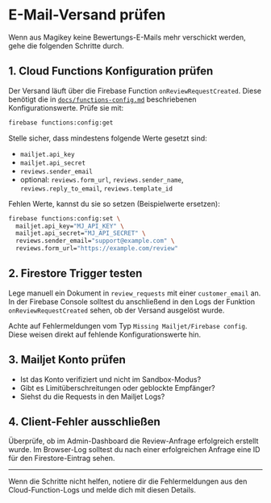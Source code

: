 # E-Mail-Versand prüfen

Wenn aus Magikey keine Bewertungs-E-Mails mehr verschickt werden, gehe die folgenden Schritte durch.

## 1. Cloud Functions Konfiguration prüfen

Der Versand läuft über die Firebase Function `onReviewRequestCreated`. Diese benötigt die in [`docs/functions-config.md`](./functions-config.md) beschriebenen Konfigurationswerte. Prüfe sie mit:

```bash
firebase functions:config:get
```

Stelle sicher, dass mindestens folgende Werte gesetzt sind:

- `mailjet.api_key`
- `mailjet.api_secret`
- `reviews.sender_email`
- optional: `reviews.form_url`, `reviews.sender_name`, `reviews.reply_to_email`, `reviews.template_id`

Fehlen Werte, kannst du sie so setzen (Beispielwerte ersetzen):

```bash
firebase functions:config:set \
  mailjet.api_key="MJ_API_KEY" \
  mailjet.api_secret="MJ_API_SECRET" \
  reviews.sender_email="support@example.com" \
  reviews.form_url="https://example.com/review"
```

## 2. Firestore Trigger testen

Lege manuell ein Dokument in `review_requests` mit einer `customer_email` an. In der Firebase Console solltest du anschließend in den Logs der Funktion `onReviewRequestCreated` sehen, ob der Versand ausgelöst wurde.

Achte auf Fehlermeldungen vom Typ `Missing Mailjet/Firebase config`. Diese weisen direkt auf fehlende Konfigurationswerte hin.

## 3. Mailjet Konto prüfen

- Ist das Konto verifiziert und nicht im Sandbox-Modus?
- Gibt es Limitüberschreitungen oder geblockte Empfänger?
- Siehst du die Requests in den Mailjet Logs?

## 4. Client-Fehler ausschließen

Überprüfe, ob im Admin-Dashboard die Review-Anfrage erfolgreich erstellt wurde. Im Browser-Log solltest du nach einer erfolgreichen Anfrage eine ID für den Firestore-Eintrag sehen.

---

Wenn die Schritte nicht helfen, notiere dir die Fehlermeldungen aus den Cloud-Function-Logs und melde dich mit diesen Details.
